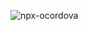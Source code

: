 ![npx-ocordova](https://user-images.githubusercontent.com/694736/145723933-adbed4bc-cff6-4b26-8c7c-de2c4d8c5d03.png)
